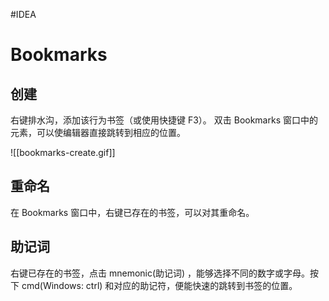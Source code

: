 #IDEA 
# Bookmarks

## 创建

右键排水沟，添加该行为书签（或使用快捷键 F3）。
双击 Bookmarks 窗口中的元素，可以使编辑器直接跳转到相应的位置。

![[bookmarks-create.gif]]

## 重命名

在 Bookmarks 窗口中，右键已存在的书签，可以对其重命名。

## 助记词

右键已存在的书签，点击 mnemonic(助记词) ，能够选择不同的数字或字母。按下 cmd(Windows: ctrl) 和对应的助记符，便能快速的跳转到书签的位置。